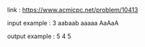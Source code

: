 link :
https://www.acmicpc.net/problem/10413

input example :
3
aabaab
aaaaa
AaAaA

output example :
5
4
5
